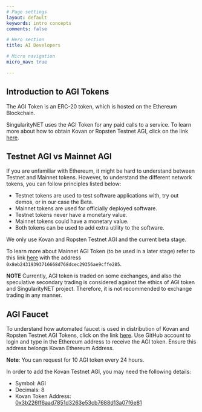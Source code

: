 ```yaml
---
# Page settings
layout: default
keywords: intro concepts
comments: false

# Hero section
title: AI Developers

# Micro navigation
micro_nav: true

---
```


## Introduction to AGI Tokens
The AGI Token is an ERC-20 token, which is hosted on the Ethereum Blockchain.

SingularityNET uses the AGI Token for any paid calls to a service.
To learn more about how to obtain Kovan or Ropsten Testnet AGI, click on the link [here](#agi-faucet).

## Testnet AGI vs Mainnet AGI
If you are unfamiliar with  Ethereum, it might be hard to understand between Testnet and Mainnet tokens. 
However, to understand the different network tokens, you can follow principles listed below:
* Testnet tokens are used to test software applications with, try out demos, or in our case the Beta.
* Mainnet tokens are used for officially deployed software.
* Testnet tokens never have a monetary value.
* Mainnet tokens could have a monetary value.
* Both tokens can be used to add extra utility to the software.

We only use Kovan and Ropsten Testnet AGI and the current beta stage. 

To learn more about  Mainnet AGI Token (to be used in a later stage) refer to this link [here](https://etherscan.io/address/0x8eb24319393716668d768dcec29356ae9cffe285) with the address `0x8eb24319393716668d768dcec29356ae9cffe285`.

<div class="callout callout--warning">
    <p><strong>NOTE</strong> Currently, AGI token is traded on some exchanges, and also the speculative secondary trading is considered against the ethics of AGI token and SingularityNET project. Therefore, it is not recommended to exchange trading in any manner.</p>
</div>


## AGI Faucet
To understand how automated faucet is used in distribution of Kovan and Ropsten Testnet AGI Tokens, click on the link [here](http://faucet.singularitynet.io). Use GitHub account to login and type in the Ethereum address to receive the AGI token. Ensure this address belongs Kovan Ethereum Address. 

**Note**: You can request for 10 AGI token every 24 hours.

In order to add the Kovan Testnet AGI, you may need the following details:
* Symbol: AGI
* Decimals: 8
* Kovan Token Address: [0x3b226ff6aad7851d3263e53cb7688d13a07f6e81](https://kovan.etherscan.io/address/0x3b226ff6aad7851d3263e53cb7688d13a07f6e81)
